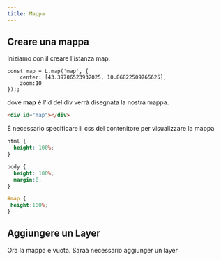 ```yaml
---
title: Mappa 
---
```


## Creare una mappa ##

Iniziamo con il creare l'istanza map.

``` js{2,3}
const map = L.map('map', {
    center: [43.39706523932025, 10.86822509765625],
    zoom:10
});;
```

dove **map** è l'id del div verrà disegnata la nostra mappa.

```html
<div id="map"></div>
```
È necessario specificare il css del contenitore per visualizzare la mappa

```css
html { 
  height: 100%;
}

body { 
  height: 100%;
  margin:0;
}

#map { 
 height:100%;
}

```

<esempio-mappa></esempio-mappa>

## Aggiungere un Layer ##

Ora la mappa è vuota. Saraà necessario aggiunger un layer

<esempio-osm></esempio-osm>
